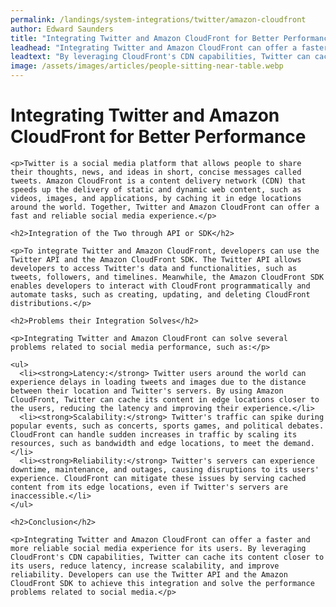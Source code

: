 ```yaml
---
permalink: /landings/system-integrations/twitter/amazon-cloudfront
author: Edward Saunders
title: "Integrating Twitter and Amazon CloudFront for Better Performance"
leadhead: "Integrating Twitter and Amazon CloudFront can offer a faster and more reliable social media experience for its users"
leadtext: "By leveraging CloudFront's CDN capabilities, Twitter can cache its content closer to its users, reduce latency, increase scalability, and improve reliability. Developers can use the Twitter API and the Amazon CloudFront SDK to achieve this integration and solve the performance problems related to social media."
image: /assets/images/articles/people-sitting-near-table.webp
---
```

<div class="arttext">    <h1>Integrating Twitter and Amazon CloudFront for Better Performance</h1>
    
    <p>Twitter is a social media platform that allows people to share their thoughts, news, and ideas in short, concise messages called tweets. Amazon CloudFront is a content delivery network (CDN) that speeds up the delivery of static and dynamic web content, such as videos, images, and applications, by caching it in edge locations around the world. Together, Twitter and Amazon CloudFront can offer a fast and reliable social media experience.</p>
    
    <h2>Integration of the Two through API or SDK</h2>
    
    <p>To integrate Twitter and Amazon CloudFront, developers can use the Twitter API and the Amazon CloudFront SDK. The Twitter API allows developers to access Twitter's data and functionalities, such as tweets, followers, and timelines. Meanwhile, the Amazon CloudFront SDK enables developers to interact with CloudFront programmatically and automate tasks, such as creating, updating, and deleting CloudFront distributions.</p>
    
    <h2>Problems their Integration Solves</h2>
    
    <p>Integrating Twitter and Amazon CloudFront can solve several problems related to social media performance, such as:</p>
    
    <ul>
      <li><strong>Latency:</strong> Twitter users around the world can experience delays in loading tweets and images due to the distance between their location and Twitter's servers. By using Amazon CloudFront, Twitter can cache its content in edge locations closer to the users, reducing the latency and improving their experience.</li>
      <li><strong>Scalability:</strong> Twitter's traffic can spike during popular events, such as concerts, sports games, and political debates. CloudFront can handle sudden increases in traffic by scaling its resources, such as bandwidth and edge locations, to meet the demand.</li>
      <li><strong>Reliability:</strong> Twitter's servers can experience downtime, maintenance, and outages, causing disruptions to its users' experience. CloudFront can mitigate these issues by serving cached content from its edge locations, even if Twitter's servers are inaccessible.</li>
    </ul>
    
    <h2>Conclusion</h2>
    
    <p>Integrating Twitter and Amazon CloudFront can offer a faster and more reliable social media experience for its users. By leveraging CloudFront's CDN capabilities, Twitter can cache its content closer to its users, reduce latency, increase scalability, and improve reliability. Developers can use the Twitter API and the Amazon CloudFront SDK to achieve this integration and solve the performance problems related to social media.</p>
    
</div>